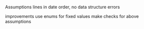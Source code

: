 Assumptions
lines in date order, no data structure errors

improvements
use enums for fixed values
make checks for above assumptions

